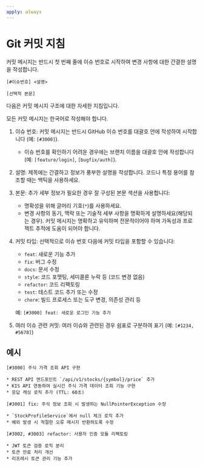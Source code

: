 ```yaml
---
apply: always
---
```


# Git 커밋 지침

커밋 메시지는 반드시 첫 번째 줄에 이슈 번호로 시작하여 변경 사항에 대한 간결한 설명을 작성합니다.

```
[#이슈번호] <설명>

[선택적 본문]
```

다음은 커밋 메시지 구조에 대한 자세한 지침입니다.

모든 커밋 메시지는 한국어로 작성해야 합니다.

1. 이슈 번호: 커밋 메시지는 반드시 GitHub 이슈 번호를 대괄호 안에 작성하여 시작합니다 (예: `[#3000]`).
   - 이슈 번호를 확인하기 어려운 경우에는 브랜치 이름을 대괄호 안에 작성합니다 (예: `[feature/login]`, `[bugfix/auth]`).

2. 설명: 제목에는 간결하고 정보가 풍부한 설명을 작성합니다. 코드나 특정 용어를 참조할 때는 백틱을 사용하세요.

3. 본문: 추가 세부 정보가 필요한 경우 잘 구성된 본문 섹션을 사용합니다:
   - 명확성을 위해 글머리 기호(`*`)를 사용하세요.
   - 변경 사항의 동기, 맥락 또는 기술적 세부 사항을 명확하게 설명하세요(해당되는 경우).
   커밋 메시지는 명확하고 유익하며 전문적이어야 하며 가독성과 프로젝트 추적에 도움이 되어야 합니다.

4. 커밋 타입: 선택적으로 이슈 번호 다음에 커밋 타입을 포함할 수 있습니다:
   - `feat`: 새로운 기능 추가
   - `fix`: 버그 수정
   - `docs`: 문서 수정
   - `style`: 코드 포맷팅, 세미콜론 누락 등 (코드 변경 없음)
   - `refactor`: 코드 리팩토링
   - `test`: 테스트 코드 추가 또는 수정
   - `chore`: 빌드 프로세스 또는 도구 변경, 의존성 관리 등
   
   예: `[#3000] feat: 새로운 로그인 기능 추가`

5. 여러 이슈 관련 커밋: 여러 이슈와 관련된 경우 쉼표로 구분하여 표기
   (예: `[#1234, #5678]`)

## 예시

```
[#3000] 주식 가격 조회 API 구현

* REST API 엔드포인트 `/api/v1/stocks/{symbol}/price` 추가
* KIS API 연동하여 실시간 주식 가격 데이터 조회 기능 구현
* 응답 캐싱 로직 추가 (TTL: 60초)
```

```
[#3001] fix: 주식 정보 조회 시 발생하는 NullPointerException 수정

* `StockProfileService`에서 null 체크 로직 추가
* 예외 발생 시 적절한 오류 메시지 반환하도록 수정
```

```
[#3002, #3003] refactor: 사용자 인증 모듈 리팩토링

* JWT 토큰 검증 로직 분리
* 토큰 만료 처리 개선
* 리프레시 토큰 관리 기능 추가
```
